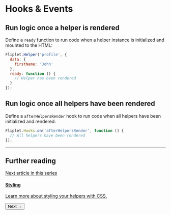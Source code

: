 # Hooks & Events

## Run logic once a helper is rendered

Define a `ready` function to run code when a helper instance is initialized and mounted to the HTML:

```js
Fliplet.Helper('profile', {
  data: {
    firstName: 'John'
  },
  ready: function () {
    // Helper has been rendered
  }
});
```

## Run logic once all helpers have been rendered

Define a `afterHelpersRender` hook to run code when all helpers have been initialized and rendered:

```js
Fliplet.Hooks.on('afterHelpersRender', function () {
  // All helpers have been rendered
});
```

---

## Further reading

<section class="blocks alt">
  <a class="bl two" href="style.html">
    <div>
      <span class="pin">Next article in this series</span>
      <h4>Styling</h4>
      <p>Learn more about styling your helpers with CSS.</p>
      <button>Next &rarr;</button>
    </div>
  </a>
</section>